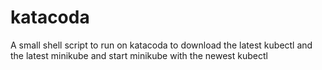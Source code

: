 # katacoda

A small shell script to run on katacoda to download the latest kubectl and the latest minikube and start minikube with the newest kubectl
